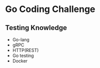 # Go Coding Challenge

## Testing Knowledge

 - Go-lang
 - gRPC
 - HTTP(REST)
 - Go testing
 - Docker